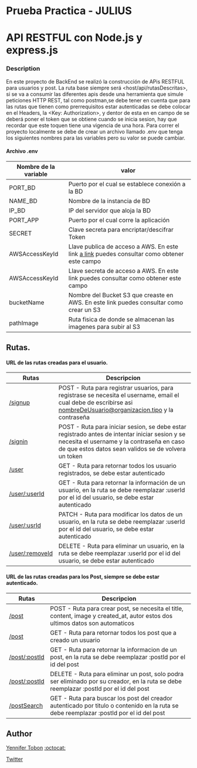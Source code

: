# Prueba Practica - JULIUS

# API RESTFUL con Node.js y express.js

### Description

En este proyecto de BackEnd se realizó la construcción de APis RESTFUL para usuarios y post. La ruta base siempre será <host/api/rutasDescritas>, si se va a consumir las diferentes apis desde una herramienta que simule peticiones HTTP REST, tal como postman,se debe tener en cuenta que para las rutas que tienen como prerrequisitos estar autenticadas se debe colocar en el Headers, la <Key: Authorization>, y dentor de esta en en campo de <value> se deberá poner el token que se obtiene cuando se inicia sesion, hay que recordar que este toquen tiene una vigencia de una hora.
Para correr el proyecto localmente se debe de crear un archivo llamado .env que tenga los siguientes nombres para las variables pero su valor se puede cambiar.

#### Archivo .env

| Nombre de la variable | valor                                                                                   |
| --------------------- | ----------------------------------------------------------------------------------------|
| PORT_BD               | Puerto por el cual se establece conexión a la BD                                        |
| NAME_BD               | Nombre de la instancia de BD                                                            |
| IP_BD                 | IP del servidor que aloja la BD                                                         |
| PORT_APP              | Puerto por el cual corre la aplicación                                                  |
| SECRET                | Clave secreta para encriptar/descifrar Token                                            |
| AWSAccessKeyId        | Llave publica de acceso a AWS. En este link [a link](https://github.com/user/repo/blob/branch/other_file.md) puedes consultar como obtener este campo    |
| AWSAccessKeyId        | Llave secreta de acceso a AWS. En este link puedes consultar como obtener este campo    |
| bucketName            | Nombre del Bucket S3 que creaste en AWS. En este link puedes consultar como crear un S3 |
| pathImage             | Ruta fisica de donde se almacenan las imagenes para subir al S3                         |

## Rutas.

#### URL de las rutas creadas para el usuario.

| Rutas                           | Descripcion                                                                                                                                                                                         |
| ------------------------------- | --------------------------------------------------------------------------------------------------------------------------------------------------------------------------------------------------- |
| [/signup](0-subs.py)            | POST - Ruta para registrar usuarios, para registrase se necesita el username, email el cual debe de escribirse asi nombreDeUsuario@organizacion.tipo y la contraseña                                |
| [/signin](1-top_ten.py)         | POST - Ruta para iniciar sesion, se debe estar registrado antes de intentar iniciar sesion y se necesita el username y la contraseña en caso de que estos datos sean validos se de volvera un token |
| [/user](2-recurse.py)           | GET - Ruta para retornar todos los usuario registrados, se debe estar autenticado                                                                                                                   |
| [/user/:userId](2-recurse.py)   | GET - Ruta para retornar la información de un usuario, en la ruta se debe reemplazar :userId por el id del usuario, se debe estar autenticado                                                       |
| [/user/:usrId](2-recurse.py)    | PATCH - Ruta para modificar los datos de un usuario, en la ruta se debe reemplazar :userId por el id del usuario, se debe estar autenticado                                                         |
| [/user/:removeId](2-recurse.py) | DELETE - Ruta para eliminar un usuario, en la ruta se debe reemplazar :userId por el id del usuario, se debe estar autenticado                                                                      |

#### URL de las rutas creadas para los Post, siempre se debe estar autenticado.

| Rutas                         | Descripcion                                                                                                                             |
| ----------------------------- | --------------------------------------------------------------------------------------------------------------------------------------- |
| [/post](0-subs.py)            | POST - Ruta para crear post, se necesita el title, content, image y created_at, autor estos dos ultimos datos son automaticos           |
| [/post](1-top_ten.py)         | GET - Ruta para retornar todos los post que a creado un usuario                                                                         |
| [/post/:postId](2-recurse.py) | GET - Ruta para retornar la informacion de un post, en la ruta se debe reemplazar :postId por el id del post                            |
| [/post/:postId](2-recurse.py) | DELETE - Ruta para eliminar un post, solo podra ser eliminado por su creador, en la ruta se debe reemplazar :postId por el id del post  |
| [/postSearch](2-recurse.py)   | GET - Ruta para buscar los post del creador autenticado por titulo o contenido en la ruta se debe reemplazar :postId por el id del post |

## Author

[Yennifer Tobon](https://www.linkedin.com/in/yennifer-tobon-yate-13716294/) [:octocat:](https://github.com/yenniferTobon)

[Twitter](https://twitter.com/TobonYennifer)
